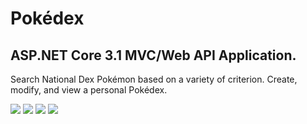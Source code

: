 # Pokédex
<div>
  <h2>ASP.NET Core 3.1 MVC/Web API Application.</h2>
  <p>Search National Dex Pokémon based on a variety of criterion. Create, modify, and view a personal Pokédex.</p>
</div>

<img src="https://img.shields.io/github/languages/code-size/robynstanco/Pokedex?logo=github"/>
<img src="https://img.shields.io/github/issues/robynstanco/Pokedex?logo=github"/>
<img src="https://img.shields.io/github/issues-closed/robynstanco/Pokedex?logo=github"/>
<img src="https://img.shields.io/github/issues-pr-closed/robynstanco/pokedex?logo=github"/>

